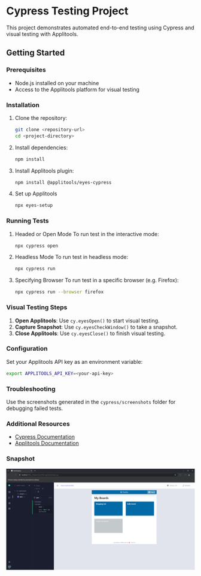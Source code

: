 # Cypress Testing Project

This project demonstrates automated end-to-end testing using Cypress and visual testing with Applitools.

## Getting Started

### Prerequisites
- Node.js installed on your machine
- Access to the Applitools platform for visual testing

### Installation

1. Clone the repository:
   ```bash
   git clone <repository-url>
   cd <project-directory>

2. Install dependencies:
   ```bash
   npm install
   
3. Install Applitools plugin:
   ```bash
   npm install @applitools/eyes-cypress

4. Set up Applitools
   ```bash
   npx eyes-setup

### Running Tests

1. Headed or Open Mode
   To run test in the interactive mode:
   ```bash
   npx cypress open

2. Headless Mode
   To run test in headless mode:
   ```bash
   npx cypress run
3. Specifying Browser
   To run test in a specific browser (e.g. Firefox):
   ```bash
   npx cypress run --browser firefox

### Visual Testing Steps

1. **Open Applitools**: Use `cy.eyesOpen()` to start visual testing.
2. **Capture Snapshot**: Use `cy.eyesCheckWindow()` to take a snapshot.
3. **Close Applitools**: Use `cy.eyesClose()` to finish visual testing.

### Configuration

Set your Applitools API key as an environment variable:
```bash
export APPLITOOLS_API_KEY=<your-api-key>
```

### Troubleshooting

Use the screenshots generated in the `cypress/screenshots` folder for debugging failed tests.

### Additional Resources

- [Cypress Documentation](https://docs.cypress.io)
- [Applitools Documentation](https://applitools.com/docs)

### Snapshot

![Cypress Snapshot](Cypress%20Snapshot.png)

